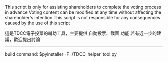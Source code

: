 This script is only for assisting shareholders to complete the voting process in advance
Voting content can be modified at any time without affecting the shareholder's intention
This script is not responsible for any consequences caused by the use of this script

這是TDCC電子投票的輔助工具，主要提供 自動投票、截圖 功能
若有近一步的建議，歡迎提出討論

------------------------------------------
build command:
$pyinstaller -F ./TDCC_helper_tool.py